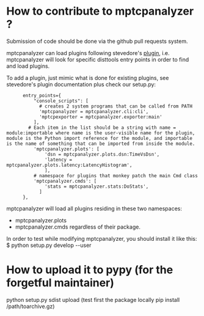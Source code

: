 # How to contribute to mptcpanalyzer ?

Submission of code should be done via the github pull requests system.

mptcpanalyzer can load plugins following stevedore's [plugin](http://docs.openstack.org/developer/stevedore/tutorial/creating_plugins.html#adding-plugins-in-other-packages), i.e. mptcpanalyzer will look for specific disttools entry points
in order to find and load plugins.

To add a plugin, just mimic what is done for existing plugins, see stevedore's
plugin documentation plus check our setup.py:
```
      entry_points={
          "console_scripts": [
            # creates 2 system programs that can be called from PATH
            'mptcpanalyzer = mptcpanalyzer.cli:cli',
            'mptcpexporter = mptcpanalyzer.exporter:main'
          ],
        # Each item in the list should be a string with name = module:importable where name is the user-visible name for the plugin, module is the Python import reference for the module, and importable is the name of something that can be imported from inside the module.
          'mptcpanalyzer.plots': [
              'dsn = mptcpanalyzer.plots.dsn:TimeVsDsn',
              'latency = mptcpanalyzer.plots.latency:LatencyHistogram',
              ],
          # namespace for plugins that monkey patch the main Cmd class
          'mptcpanalyzer.cmds': [
              'stats = mptcpanalyzer.stats:DoStats',
            ]
      },
```

mptcpanalyzer will load all plugins residing in these two namespaces:
- mptcpanalyzer.plots 
- mptcpanalyzer.cmds
regardless of their package.

In order to test while modifying mptcpanalyzer, you should install it like this: 
$ python setup.py develop --user

# How to upload it to pypy (for the forgetful maintainer)
python setup.py sdist upload
(test first the package locally pip install /path/toarchive.gz)
